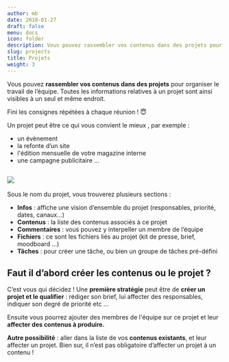 ```yaml
---
author: mb
date: 2018-01-27
draft: false
menu: docs
icon: folder
description: Vous pouvez rassembler vos contenus dans des projets pour organiser le travail de l’équipe
slug: projects
title: Projets
weight: 3
---
```


Vous pouvez **rassembler vos contenus dans des projets** pour organiser le travail de l’équipe. Toutes les informations relatives à un projet sont ainsi visibles à un seul et même endroit. 

Fini les consignes répétées à chaque réunion ! 😇

Un projet peut être ce qui vous convient le mieux , par exemple :

* un évènement 
* la refonte d’un site
* l'édition mensuelle de votre magazine interne
* une campagne publicitaire … 

## **![](https://lh3.googleusercontent.com/fc3jbAJXgHpxylcd-_SaWRthNzQeld4V8ofTu_5SFrOWXceZH2g1s3PUlk3j4N_uNLCKitq6458MygmpmSsY-G0QGdDSa9CBgM-n-Vlf6A2P44YKR4-OaUcAEJL8E-qJsezhk6E-)**

Sous le nom du projet, vous trouverez plusieurs sections :

* **Infos** : affiche une vision d’ensemble du projet (responsables, priorité, dates, canaux…)
* **Contenus** : la liste des contenus associés à ce projet
* **Commentaires** : vous pouvez y interpeller un membre de l’équipe
* **Fichiers** : ce sont les fichiers liés au projet (kit de presse, brief, moodboard …)
* **Tâches** : pour créer une tâche, ou bien un groupe de tâches pré-défini 

## **Faut il d’abord créer les contenus ou le projet ?**

C’est vous qui décidez ! Une **première stratégie** peut être de **créer un projet et le qualifier** : rédiger son brief, lui affecter des responsables, indiquer son degré de priorité etc ...

Ensuite vous pourrez ajouter des membres de l'équipe sur ce projet et leur **affecter des contenus à produire.**

**Autre possibilité** : aller dans la liste de vos **contenus existants**, et leur affecter un projet. Bien sur, il n’est pas obligatoire d’affecter un projet à un contenu !

